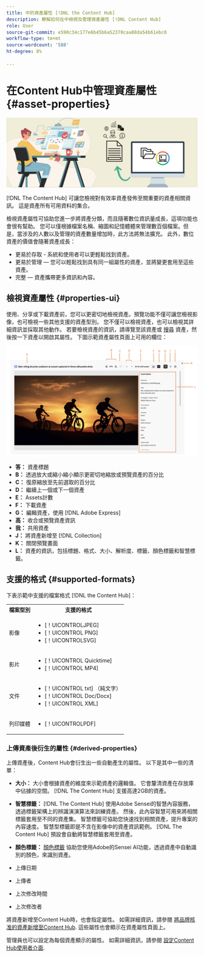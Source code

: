 ```yaml
---
title: 中的資產屬性 [!DNL the Content Hub]
description: 瞭解如何在中檢視及管理資產屬性 [!DNL Content Hub]
role: User
source-git-commit: e590c34c177e6b45b6a52370caa88da54b61ebc0
workflow-type: tm+mt
source-wordcount: '588'
ht-degree: 8%

---
```



# 在Content Hub中管理資產屬性 {#asset-properties}

![中繼資料的橫幅影像](assets/metadata-banner-image.png)

[!DNL The Content Hub] 可讓您檢視對有效率資產發佈至關重要的資產相關資訊。 這是資產所有可用資料的集合。

檢視資產屬性可協助您進一步將資產分類，而且隨著數位資訊量成長，這項功能也會很有幫助。 您可以僅根據檔案名稱、縮圖和記憶體體來管理數百個檔案。但是，當涉及的人數以及管理的資產數量增加時，此方法將無法擴充。 此外，數位資產的價值會隨著資產成長：

* 更易於存取 - 系統和使用者可以更輕鬆找到資產。
* 更易於管理 — 您可以輕鬆找到具有同一組屬性的資產，並將變更套用至這些資產。
* 完整 — 資產攜帶更多資訊和內容。

## 檢視資產屬性 {#properties-ui}

使用、分享或下載資產前，您可以更密切地檢視資產。預覽功能不僅可讓您檢視影像，也可檢視一些其他支援的資產型別。 您不僅可以檢視資產，也可以檢視其詳細資訊並採取其他動作。 若要檢視資產的資訊，請導覽至該資產或 [搜尋](search-assets.md) 資產，然後按一下資產以開啟其屬性。 下圖示範資產屬性頁面上可用的欄位：

![資產UI的屬性](assets/properties-ui.png)

* **答：** 資產標題
* **B：** 透過放大或縮小縮小顯示更密切地縮放或預覽資產的百分比
* **C：** 復原縮放至先前選取的百分比
* **D：** 繼續上一個或下一個資產
* **E：** Assets計數
* **F：** 下載資產
* **G：** 編輯資產，使用 [!DNL Adobe Express]
* **高：** 收合或預覽資產資訊
* **我：** 共用資產
* **J：** 將資產新增至 [!DNL Collection]
* **K：** 關閉預覽畫面
* **L：** 資產的資訊，包括標題、格式、大小、解析度、標籤、顏色標籤和智慧標籤。

## 支援的格式 {#supported-formats}

下表示範中支援的檔案格式 [!DNL the Content Hub]：

<table> 
    <tbody>
     <tr>
      <th><strong>檔案型別</strong></th>
      <th><strong>支援的格式</strong></th>
     </tr>
     <tr>
      <td>影像</td>
      <td>
        <ul>
            <li>[！UICONTROLJPEG]</li> 
            <li>[！UICONTROL PNG]</li> 
            <li>[！UICONTROLSVG]</li>
        </ul>
      </td>
     </tr>
     <tr>
      <td>影片</td>
      <td>
        <ul>
            <li>[！UICONTROL Quicktime]</li>  
            <li>[！UICONTROL MP4]</li> 
        </ul>
      </td>
     </tr>
      <tr>
      <td>文件</td>
      <td>
        <ul>
            <li>[！UICONTROL txt] （純文字）</li>  
            <li>[！UICONTROL Doc/Docx]</li> 
            <li>[！UICONTROL XML]</li>
        </ul>
      </td>
     </tr>
     <tr>
      <td>列印媒體</td>
      <td>
        <ul>
            <li>[！UICONTROLPDF]</li>  
        </ul>
      </td>
     </tr>  
    </tbody>
   </table>

### 上傳資產後衍生的屬性 {#derived-properties}

上傳資產後，Content Hub會衍生出一些自動產生的屬性。 以下是其中一些的清單：

* **大小：** 大小會根據資產的維度來示範資產的邏輯值。 它會釐清資產在存放庫中佔據的空間。 [!DNL The Content Hub] 支援高達2GB的資產。

<!--* **Tags:** Tags help you categorize assets that can be browsed and searched more efficiently. Tagging helps in propagating the appropriate taxonomy to other users and workflows. -->

* **智慧標籤：** [!DNL The Content Hub] 使用Adobe Sensei的智慧內容服務，透過標籤架構上的辨識演演算法來訓練資產。 然後，此內容智慧可用來將相關標籤套用至不同的資產集。 智慧標籤可協助您快速找到相關資產，提升專案的內容速度。 智慧型標籤即是不含在影像中的資產資訊範例。 [!DNL The Content Hub] 預設會自動將智慧標籤套用至資產。

* **顏色標籤：** [顏色標籤](#https://experienceleague.adobe.com/docs/experience-manager-cloud-service/content/assets/manage/color-tag-images.html?lang=en) 協助您使用Adobe的Sensei AI功能，透過資產中自動識別的顏色，來識別資產。

* 上傳日期

* 上傳者

* 上次修改時間

* 上次修改者

將資產新增至Content Hub時，也會指定屬性。 如需詳細資訊，請參閱 [將品牌核准的資產新增至Content Hub](upload-brand-approved-assets.md). 這些屬性也會顯示在資產屬性頁面上。

管理員也可以設定為每個資產顯示的屬性。 如需詳細資訊，請參閱 [設定Content Hub使用者介面](configure-content-hub-ui-options.md#configure-asset-details-content-hub).

<!--

### Date range {#date-range} 

The date range allows you to select dates you want to see the assets. You can customize date range by choosing the start and end dates. 

-->

